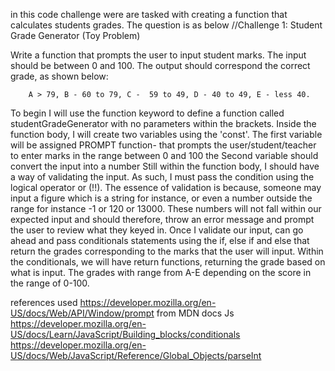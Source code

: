 in this code challenge were are tasked with creating a function that calculates students grades. The question is as below
//Challenge 1: Student Grade Generator (Toy Problem)

Write a function that prompts the user to input student marks. The input should be between 0 and 100. The output should correspond the correct grade, as shown below: 

        A > 79, B - 60 to 79, C -  59 to 49, D - 40 to 49, E - less 40.

To begin
I will use the function keyword to define a function called studentGradeGenerator with no parameters within the brackets. Inside the function body, I will create two variables using the 'const'. The first variable will be assigned PROMPT function- that prompts the user/student/teacher to enter marks in the range between 0 and 100
the Second variable should convert the input into a number
Still within the function body, I should have a way of validating the input. As such, I must pass the condition using the logical operator or (!!). The essence of validation is because, someone may input a figure which is a string for instance, or even a number outside the range for instance -1 or 120 or 13000. These numbers will not fall within our expected input and should therefore, throw an error message and prompt the user to review what they keyed in. Once I validate our input, can go ahead and pass conditionals statements using the if, else if and else that return the grades corresponding to the marks that the user will input. Within the conditionals, we will have return functions, returning the grade based on what is input. The grades with range from A-E depending on the score in the range of 0-100. 

references used
https://developer.mozilla.org/en-US/docs/Web/API/Window/prompt from MDN docs Js
https://developer.mozilla.org/en-US/docs/Learn/JavaScript/Building_blocks/conditionals
https://developer.mozilla.org/en-US/docs/Web/JavaScript/Reference/Global_Objects/parseInt
